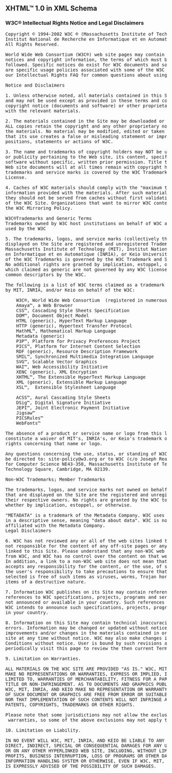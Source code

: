 ## XHTML™ 1.0 in XML Schema

### W3C® Intellectual Rights Notice and Legal Disclaimers
<pre>
Copyright © 1994-2002 W3C ® (Massachusetts Institute of Technology,
Institut National de Recherche en Informatique et en Automatique, Keio University),
All Rights Reserved.

World Wide Web Consortium (W3C®) web site pages may contain other proprietary
notices and copyright information, the terms of which must be observed and
followed. Specific notices do exist for W3C documents and software. Also, there
are specific usage policies associated with some of the W3C Icons. Please see
our Intellectual Rights FAQ for common questions about using materials from our site.

Notice and Disclaimers

1. Unless otherwise noted, all materials contained in this Site are copyrighted
and may not be used except as provided in these terms and conditions or in the
copyright notice (documents and software) or other proprietary notice provided
with the relevant materials.

2. The materials contained in the Site may be downloaded or copied provided that
ALL copies retain the copyright and any other proprietary notices contained on
the materials. No material may be modified, edited or taken out of context such
that its use creates a false or misleading statement or impression as to the
positions, statements or actions of W3C.

3. The name and trademarks of copyright holders may NOT be used in advertising
or publicity pertaining to the Web site, its content, specifications, or
software without specific, written prior permission. Title to copyright in
Web site documents will at all times remain with copyright holders. Use of W3C
trademarks and service marks is covered by the W3C Trademark and Servicemark
License.

4. Caches of W3C materials should comply with the "maximum time to live"
information provided with the materials. After such materials have expired
they should not be served from caches without first validating the contents
of the W3C Site. Organizations that want to mirror W3C content must abide by
the W3C Mirroring Policy.

W3C®Trademarks and Generic Terms
Trademarks owned by W3C host institutions on behalf of W3C and generic terms
used by the W3C

5. The trademarks, logos, and service marks (collectively the "Trademarks")
displayed on the Site are registered and unregistered Trademarks of the
Massachusetts Institute of Technology (MIT), Institut National de Recherche
en Informatique et en Automatique (INRIA), or Keio University (Keio). All use
of the W3C Trademarks is governed by the W3C Trademark and Servicemark License.
No additional rights are granted by implication, estoppel, or otherwise. Terms
which claimed as generic are not governed by any W3C license and are used as
common descriptors by the W3C.

The following is a list of W3C terms claimed as a trademark or generic term
by MIT, INRIA, and/or Keio on behalf of the W3C:

    W3C®, World Wide Web Consortium  (registered in numerous countries)
    Amaya™, a Web Browser
    CSS™, Cascading Style Sheets Specification
    DOM™, Document Object Model
    HTML (generic), HyperText Markup Language
    HTTP (generic), Hypertext Transfer Protocol
    MathML™, Mathematical Markup Language
    Metadata (generic)
    P3P™, Platform for Privacy Preferences Project
    PICS™, Platform for Internet Content Selection
    RDF (generic), Resource Description Framework
    SMIL™, Synchronized Multimedia Integration Language
    SVG™, Scalable Vector Graphics
    WAI™, Web Accessibility Initiative
    XENC (generic), XML Encryption
    XHTML™, The Extensible HyperText Markup Language
    XML (generic), Extensible Markup Language
    XSL™,  Extensible Stylesheet Language

    ACSS™, Aural Cascading Style Sheets
    DSig™, Digital Signature Initiative
    JEPI™, Joint Electronic Payment Initiative
    Jigsaw™
    PICSRules™
    WebFonts™

The absence of a product or service name or logo from this list does not
constitute a waiver of MIT's, INRIA's, or Keio's trademark or other intellectual
rights concerning that name or logo.

Any questions concerning the use, status, or standing of W3C trademarks should
be directed to: site-policy@w3.org or to W3C (c/o Joseph Reagle), Laboratory
for Computer Science NE43-358, Massachusetts Institute of Technology, 200
Technology Square, Cambridge, MA 02139.

Non-W3C Trademarks; Member Trademarks

The trademarks, logos, and service marks not owned on behalf of the W3C and
that are displayed on the Site are the registered and unregistered marks of
their respective owners. No rights are granted by the W3C to use such marks,
whether by implication, estoppel, or otherwise.

"METADATA" is a trademark of the Metadata Company. W3C uses the term "metadata"
in a descriptive sense, meaning "data about data". W3C is not in any way
affiliated with the Metadata Company.
Legal Disclaimers

6. W3C has not reviewed any or all of the web sites linked to this Site and is
not responsible for the content of any off-site pages or any other web sites
linked to this Site. Please understand that any non-W3C web site is independent
from W3C, and W3C has no control over the content on that web site.
In addition, a link to a non-W3C web site does not mean that W3C endorses or
accepts any responsibility for the content, or the use, of such site. It is
the user's responsibility to take precautions to ensure that whatever is
selected is free of such items as viruses, worms, Trojan horses and other
items of a destructive nature.

7. Information W3C publishes on its Site may contain references or cross
references to W3C specifications, projects, programs and services that are
not announced or available in your country. Such references do not imply that
W3C intends to announce such specifications, projects, programs or services
in your country.

8. Information on this Site may contain technical inaccuracies or typographical
errors. Information may be changed or updated without notice. W3C may make
improvements and/or changes in the materials contained in or described on this
site at any time without notice. W3C may also make changes in these Terms and
Conditions without notice. User is bound by such revisions and should therefore
periodically visit this page to review the then current Terms and Conditions.

9. Limitation on Warranties.

ALL MATERIALS ON THE W3C SITE ARE PROVIDED "AS IS." W3C, MIT, INRIA, AND KEIO
MAKE NO REPRESENTATIONS OR WARRANTIES, EXPRESS OR IMPLIED, INCLUDING, BUT NOT
LIMITED TO, WARRANTIES OF MERCHANTABILITY, FITNESS FOR A PARTICULAR PURPOSE,
TITLE OR NON-INFRINGEMENT. AS TO DOCUMENTS AND GRAPHICS PUBLISHED ON THIS SITE,
W3C, MIT, INRIA, AND KEIO MAKE NO REPRESENTATION OR WARRANTY THAT THE CONTENTS
OF SUCH DOCUMENT OR GRAPHICS ARE FREE FROM ERROR OR SUITABLE FOR ANY PURPOSE;
NOR THAT IMPLEMENTATION OF SUCH CONTENTS WILL NOT INFRINGE ANY THIRD PARTY
PATENTS, COPYRIGHTS, TRADEMARKS OR OTHER RIGHTS.

Please note that some jurisdictions may not allow the exclusion of implied
 warranties, so some of the above exclusions may not apply to you.

10. Limitation on Liability.

IN NO EVENT WILL W3C, MIT, INRIA, AND KEIO BE LIABLE TO ANY PARTY FOR ANY
DIRECT, INDIRECT, SPECIAL OR CONSEQUENTIAL DAMAGES FOR ANY USE OF THIS SITE,
OR ON ANY OTHER HYPERLINKED WEB SITE, INCLUDING, WITHOUT LIMITATION, ANY LOST
PROFITS, BUSINESS INTERRUPTION, LOSS OF PROGRAMS OR OTHER DATA ON YOUR
INFORMATION HANDLING SYSTEM OR OTHERWISE, EVEN IF W3C, MIT, INRIA, OR KEIO
IS EXPRESSLY ADVISED OF THE POSSIBILITY OF SUCH DAMAGES.

</pre>
